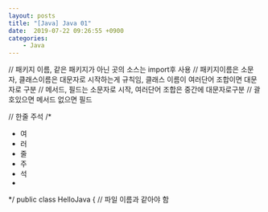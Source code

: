 ```yaml
---
layout: posts
title: "[Java] Java 01"
date:  2019-07-22 09:26:55 +0900
categories:
    - Java
---
```


//	패키지 이름, 같은 패키지가 아닌 곳의 소스는 import후 사용
//	패키지이름은 소문자, 클래스이름은 대문자로 시작하는게 규칙임, 클래스 이름이 여러단어 조합이면 대문자로 구분
//	메서드, 필드는 소문자로 시작, 여러단어 조합은 중간에 대문자로구분
//	괄호있으면 메서드 없으면 필드

//	한줄 주석
/*
 * 여
 * 러
 * 줄
 * 주
 * 석
 * 
 */
public class HelloJava {	//	파일 이름과 같아야 함